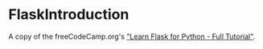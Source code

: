 # FlaskIntroduction
A copy of the freeCodeCamp.org's ["Learn Flask for Python - Full Tutorial"](https://www.youtube.com/watch?v=Z1RJmh_OqeA).
